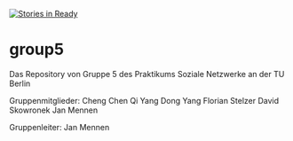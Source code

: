[![Stories in Ready](https://badge.waffle.io/jmennen/group5.png?label=ready&title=Ready)](https://waffle.io/jmennen/group5)
# group5
Das Repository von Gruppe 5 des Praktikums Soziale Netzwerke an der TU Berlin

Gruppenmitglieder: 
Cheng Chen
Qi Yang
Dong Yang
Florian Stelzer
David Skowronek
Jan Mennen

Gruppenleiter:
Jan Mennen
